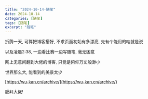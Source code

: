 ```yaml
---
title: "2024-10-14-随笔"
date: 2024-10-14
categories: [随笔]
tags: [随笔]
excerpt: "随笔"
---
```


折腾一天, 可算把博客搭好, 不求页面初始有多漂亮, 先有个能用的咱就是说

以及凌晨2:38, 一边看比赛一边写随笔, 毫无困意

网上无意间翻到大佬的博客, 只觉是俯仰万丈般渺小

世界那么大, 能看到的美景太少

[https://wu-kan.cn/archive/](https://wu-kan.cn/archive/)

膜拜大佬!